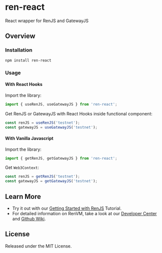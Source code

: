 # ren-react
React wrapper for RenJS and GatewayJS

## Overview

### Installation

```console
npm install ren-react
```

### Usage

#### With React Hooks
Import the library:

```javascript
import { useRenJS, useGatewayJS } from 'ren-react';
```

Get RenJS or GatewayJS with React Hooks inside functional component:

```javascript
const renJS = useRenJS('testnet');
const gatewayJS = useGatewayJS('testnet');
```

#### With Vanilla Javascript
Import the library:

```javascript
import { getRenJS, getGatewayJS } from 'ren-react';
```

Get `Web3Context`:

```javascript
const renJS = getRenJS('testnet');
const gatewayJS = getGatewayJS('testnet');
```

## Learn More

 * Try it out with our [Getting Started with RenJS](https://renproject.github.io/ren-client-docs/ren-js/) Tutorial.
 * For detailed information on RenVM, take a look at our [Developer Center](https://renproject.io/developers) and [Github Wiki](https://github.com/renproject/ren/wiki).

## License

Released under the MIT License.
